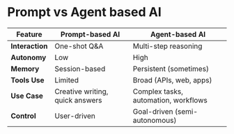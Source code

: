 # Prompt vs Agent based AI

| Feature         | Prompt-based AI                 | Agent-based AI                       |
|-----------------|---------------------------------|--------------------------------------|
| **Interaction** | One-shot Q&A                    | Multi-step reasoning                 |
| **Autonomy**    | Low                             | High                                 |
| **Memory**      | Session-based                   | Persistent (sometimes)               |
| **Tools Use**   | Limited                         | Broad (APIs, web, apps)              |
| **Use Case**    | Creative writing, quick answers | Complex tasks, automation, workflows |
| **Control**     | User-driven                     | Goal-driven (semi-autonomous)        |
